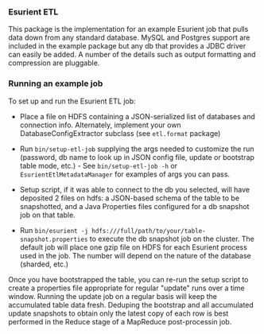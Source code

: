 ### Esurient ETL ###
This package is the implementation for an example Esurient job that pulls data down from any standard database. MySQL and Postgres support are included in the example package but any db that provides a JDBC driver can easily be added. A number of the details such as output formatting and compression are pluggable.

### Running an example job ###
To set up and run the Esurient ETL job:

* Place a file on HDFS containing a JSON-serialized list of databases and connection info. Alternately, implement your own DatabaseConfigExtractor subclass (see `etl.format` package)

* Run `bin/setup-etl-job` supplying the args needed to customize the run (password, db name to look up in JSON config file, update or bootstrap table mode, etc.) - See `bin/setup-etl-job -h` or `EsurientEtlMetadataManager` for examples of args you can pass.

* Setup script, if it was able to connect to the db you selected, will have deposited 2 files on hdfs: a JSON-based schema of the table to be snapshotted, and a Java Properties files configured for a db snapshot job on that table.

* Run `bin/esurient -j hdfs:///full/path/to/your/table-snapshot.properties` to execute the db snapshot job on the cluster. The default job will place one gzip file on HDFS for each Esurient process used in the job. The number will depend on the nature of the database (sharded, etc.)

Once you have bootstrapped the table, you can re-run the setup script to create a properties file appropriate for regular "update" runs over a time window. Running the update job on a regular basis will keep the accumulated table data fresh. Deduping the bootstrap and all accumulated update snapshots to obtain only the latest copy of each row is best performed in the Reduce stage of a MapReduce post-processin job.

